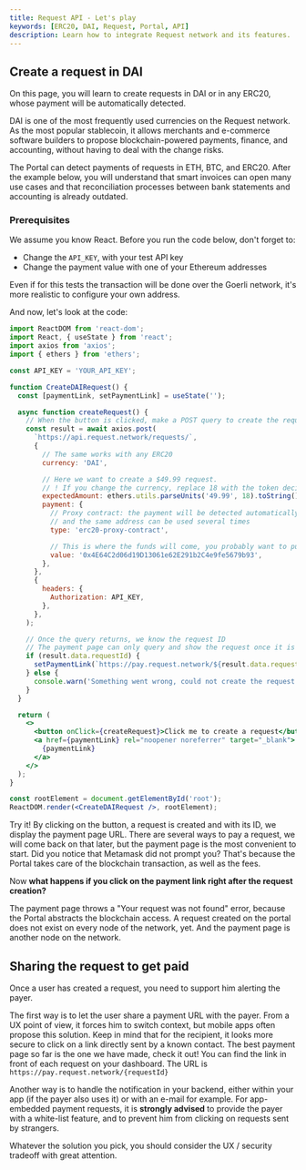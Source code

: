 ```yaml
---
title: Request API - Let's play
keywords: [ERC20, DAI, Request, Portal, API]
description: Learn how to integrate Request network and its features.
---
```


## Create a request in DAI

On this page, you will learn to create requests in DAI or in any ERC20, whose payment will be automatically detected.

DAI is one of the most frequently used currencies on the Request network. As the most popular stablecoin, it allows merchants and e-commerce software builders to propose blockchain-powered payments, finance, and accounting, without having to deal with the change risks.

The Portal can detect payments of requests in ETH, BTC, and ERC20. After the example below, you will understand that smart invoices can open many use cases and that reconciliation processes between bank statements and accounting is already outdated.

### Prerequisites

We assume you know React. Before you run the code below, don't forget to:

- Change the `API_KEY`, with your test API key
- Change the payment value with one of your Ethereum addresses

Even if for this tests the transaction will be done over the Goerli network, it's more realistic to configure your own address.

And now, let's look at the code:

```jsx
import ReactDOM from 'react-dom';
import React, { useState } from 'react';
import axios from 'axios';
import { ethers } from 'ethers';

const API_KEY = 'YOUR_API_KEY';

function CreateDAIRequest() {
  const [paymentLink, setPaymentLink] = useState('');

  async function createRequest() {
    // When the button is clicked, make a POST query to create the request
    const result = await axios.post(
      `https://api.request.network/requests/`,
      {
        // The same works with any ERC20
        currency: 'DAI',

        // Here we want to create a $49.99 request.
        // ! If you change the currency, replace 18 with the token decimals
        expectedAmount: ethers.utils.parseUnits('49.99', 18).toString(),
        payment: {
          // Proxy contract: the payment will be detected automatically
          // and the same address can be used several times
          type: 'erc20-proxy-contract',

          // This is where the funds will come, you probably want to put your address
          value: '0x4E64C2d06d19D13061e62E291b2C4e9fe5679b93',
        },
      },
      {
        headers: {
          Authorization: API_KEY,
        },
      },
    );

    // Once the query returns, we know the request ID
    // The payment page can only query and show the request once it is broadcasted over Ethereum.
    if (result.data.requestId) {
      setPaymentLink(`https://pay.request.network/${result.data.requestId}`);
    } else {
      console.warn('Something went wrong, could not create the request or retrieve requestId.');
    }
  }

  return (
    <>
      <button onClick={createRequest}>Click me to create a request</button>
      <a href={paymentLink} rel="noopener noreferrer" target="_blank">
        {paymentLink}
      </a>
    </>
  );
}

const rootElement = document.getElementById('root');
ReactDOM.render(<CreateDAIRequest />, rootElement);
```

Try it! By clicking on the button, a request is created and with its ID, we display the payment page URL. There are several ways to pay a request, we will come back on that later, but the payment page is the most convenient to start. Did you notice that Metamask did not prompt you? That's because the Portal takes care of the blockchain transaction, as well as the fees.

Now **what happens if you click on the payment link right after the request creation?**

The payment page throws a "Your request was not found" error, because the Portal abstracts the blockchain access. A request created on the portal does not exist on every node of the network, yet. And the payment page is another node on the network.

## Sharing the request to get paid

Once a user has created a request, you need to support him alerting the payer.

The first way is to let the user share a payment URL with the payer. From a UX point of view, it forces him to switch context, but mobile apps often propose this solution. Keep in mind that for the recipient, it looks more secure to click on a link directly sent by a known contact. The best payment page so far is the one we have made, check it out! You can find the link in front of each request on your dashboard. The URL is `https://pay.request.network/{requestId}`

Another way is to handle the notification in your backend, either within your app (if the payer also uses it) or with an e-mail for example. For app-embedded payment requests, it is **strongly advised** to provide the payer with a white-list feature, and to prevent him from clicking on requests sent by strangers.

Whatever the solution you pick, you should consider the UX / security tradeoff with great attention.
